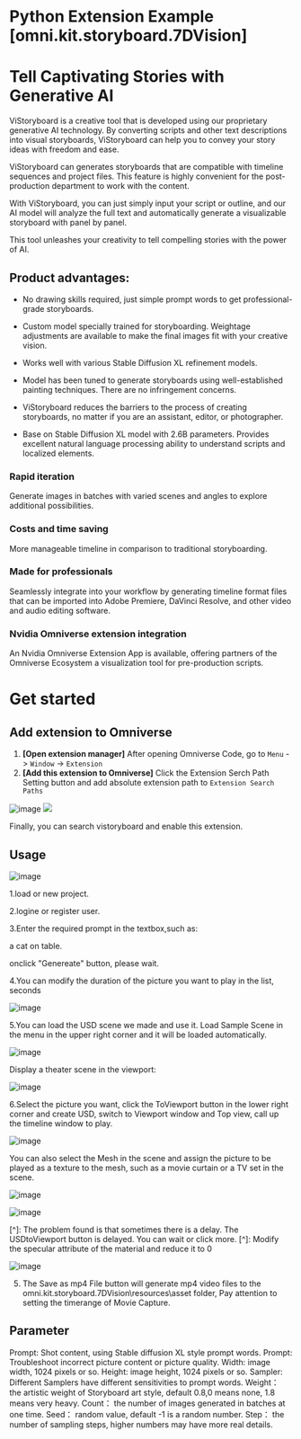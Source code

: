 # Python Extension Example [omni.kit.storyboard.7DVision]



# Tell Captivating Stories with Generative AI

ViStoryboard is a creative tool that is developed using our proprietary generative AI technology. By converting scripts and other text descriptions into visual storyboards, ViStoryboard can help you to convey your story ideas with freedom and ease.  

ViStoryboard can generates storyboards that are compatible with timeline sequences and project files. This feature is highly convenient for the post-production department to work with the content.

With ViStoryboard, you can just simply input your script or outline, and our AI model will analyze the full text and automatically generate a visualizable storyboard with panel by panel.

This tool unleashes your creativity to tell compelling stories with the power of AI.



## Product advantages:

- No drawing skills required, just simple prompt words to get professional-grade storyboards.
- Custom model specially trained for storyboarding. Weightage adjustments are available to make the final images fit with your creative vision.  

- Works well with various Stable Diffusion XL refinement models.

- Model has been tuned to generate storyboards using well-established painting techniques. There are no infringement concerns.
- ViStoryboard reduces the barriers to the process of creating storyboards, no matter if you are an assistant, editor, or photographer.
- Base on Stable Diffusion XL model with 2.6B parameters. Provides excellent natural language processing ability to understand scripts and localized elements.




### Rapid iteration

Generate images in batches with varied scenes and angles to explore additional possibilities.



### Costs and time saving  

More manageable timeline in comparison to traditional storyboarding.



### Made for professionals

Seamlessly integrate into your workflow by generating timeline format files that can be imported into Adobe Premiere, DaVinci Resolve, and other video and audio editing software.



### Nvidia Omniverse extension integration

An Nvidia Omniverse Extension App is available, offering partners of the Omniverse Ecosystem a visualization tool for pre-production scripts.



# Get started

## Add extension to Omniverse

1. **[Open extension manager]** After opening Omniverse Code, go to `Menu` -> `Window` -> `Extension`
2. **[Add this extension to Omniverse]** Click the Extension Serch Path Setting button and add absolute extension path to `Extension Search Paths`


![image](README.assets\01.png)
![](https://github.com/lymanzhao/vistoryboard/blob/main/README.assets/01.png)

Finally, you can search vistoryboard and enable this extension.


## Usage

![image](README.assets\02.png)

1.load or new project.

2.logine or register user.

3.Enter the required prompt in the textbox,such as:

a cat on table.

onclick "Genereate" button, please wait.

4.You can modify the duration of the picture you want to play in the list, seconds


![image](README.assets\03.png)





5.You can load the USD scene we made and use it. Load Sample Scene in the menu in the upper right corner and it will be loaded automatically.

![image](README.assets\05.png)

Display a theater scene in the viewport:

![image](README.assets\06.png)



6.Select the picture you want, click the ToViewport button in the lower right corner and create USD, switch to Viewport window and Top view, call up the timeline window to play.

![image](README.assets\04.png)

You can also select the Mesh in the scene and assign the picture to be played as a texture to the mesh, such as a movie curtain or a TV set in the scene.

![image](README.assets\06.png)

![image](README.assets\07.png)

[^]: The problem found is that sometimes there is a delay. The USDtoViewport button is delayed. You can wait or click more.
[^]: Modify the specular attribute of the material and reduce it to 0

![image](README.assets\08.png)




5. The Save as mp4 File button will generate mp4 video files to the omni.kit.storyboard.7DVision\resources\asset folder, Pay attention to setting the timerange of Movie Capture.


## Parameter

  Prompt: Shot content, using Stable diffusion XL style prompt words.
  Prompt: Troubleshoot incorrect picture content or picture quality.
  Width: image width, 1024 pixels or so.
  Height: image height, 1024 pixels or so.
  Sampler: Different Samplers have different sensitivities to prompt words.
  Weight： the artistic weight of Storyboard art style, default 0.8,0 means none, 1.8 means very heavy.
  Count： the number of images generated in batches at one time.
  Seed： random value, default -1 is a random number.
  Step： the number of sampling steps, higher numbers may have more real details.



